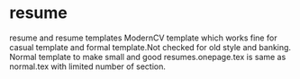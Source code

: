 resume
======

resume and resume templates
ModernCV template which works fine for casual template and formal template.Not checked for old style and banking.
Normal template to make small and good resumes.onepage.tex is same as normal.tex with limited number of section.
